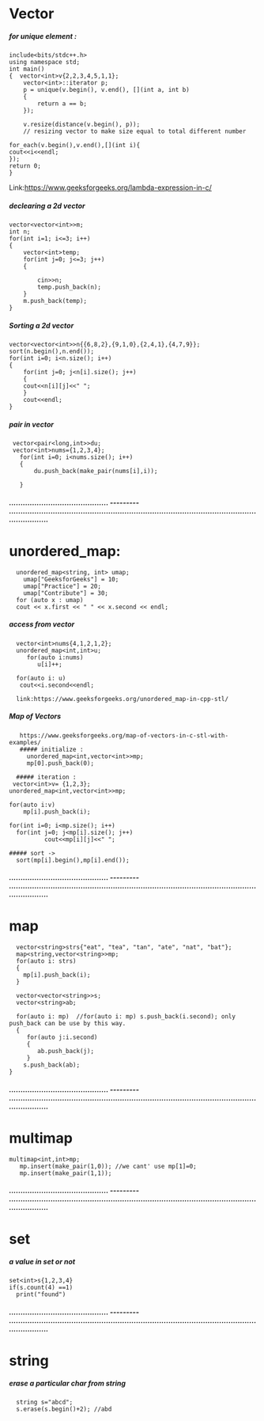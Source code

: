 # Vector
   ##### for unique element :
    include<bits/stdc++.h>
    using namespace std;
    int main()
    {  vector<int>v{2,2,3,4,5,1,1};
        vector<int>::iterator p;
        p = unique(v.begin(), v.end(), [](int a, int b)
        {
            return a == b;
        });
        
        v.resize(distance(v.begin(), p));
        // resizing vector to make size equal to total different number
        
    for_each(v.begin(),v.end(),[](int i){
    cout<<i<<endl;
    });
    return 0;
    }
Link:https://www.geeksforgeeks.org/lambda-expression-in-c/
##### declearing a 2d vector 
    vector<vector<int>>m;
    int n;
    for(int i=1; i<=3; i++)
    {
        vector<int>temp;
        for(int j=0; j<=3; j++)
        {

            cin>>n;
            temp.push_back(n);
        }
        m.push_back(temp);
    }
    

##### Sorting a 2d vector
      
    vector<vector<int>>n{{6,8,2},{9,1,0},{2,4,1},{4,7,9}};
    sort(n.begin(),n.end());
    for(int i=0; i<n.size(); i++)
    {
        for(int j=0; j<n[i].size(); j++)
        {
        cout<<n[i][j]<<" ";
        }
        cout<<endl;
    }
    
  ##### pair in vector
     vector<pair<long,int>>du;
     vector<int>nums={1,2,3,4};
       for(int i=0; i<nums.size(); i++)
       {
           du.push_back(make_pair(nums[i],i));

       }
  ##### ........................................... --------- ............................................................................................................................
# unordered_map:
      unordered_map<string, int> umap; 
        umap["GeeksforGeeks"] = 10; 
        umap["Practice"] = 20; 
        umap["Contribute"] = 30; 
      for (auto x : umap) 
      cout << x.first << " " << x.second << endl; 
      
##### access from vector
      vector<int>nums{4,1,2,1,2};
      unordered_map<int,int>u;
         for(auto i:nums)
            u[i]++;
         
      for(auto i: u)
       cout<<i.second<<endl;
    
      link:https://www.geeksforgeeks.org/unordered_map-in-cpp-stl/
      
 ##### Map of Vectors 
 
       https://www.geeksforgeeks.org/map-of-vectors-in-c-stl-with-examples/
       ##### initialize :
         unordered_map<int,vector<int>>mp;
         mp[0].push_back(0);
         
      ##### iteration :
     vector<int>v= {1,2,3};
    unordered_map<int,vector<int>>mp;
    
    for(auto i:v)
        mp[i].push_back(i);

    for(int i=0; i<mp.size(); i++)
      for(int j=0; j<mp[i].size(); j++)
              cout<<mp[i][j]<<" ";
     
    ##### sort ->
      sort(mp[i].begin(),mp[i].end());
         
 
 
 

 ##### ........................................... --------- ............................................................................................................................
  
 # map
 
      vector<string>strs{"eat", "tea", "tan", "ate", "nat", "bat"};
      map<string,vector<string>>mp;
      for(auto i: strs)
      {
        mp[i].push_back(i);
      }
   
      vector<vector<string>>s;
      vector<string>ab;
    
      for(auto i: mp)  //for(auto i: mp) s.push_back(i.second); only push_back can be use by this way.
      {
         for(auto j:i.second)
         {
            ab.push_back(j);
         }
        s.push_back(ab);
    }
    
##### ........................................... --------- ............................................................................................................................
# multimap

    multimap<int,int>mp;
       mp.insert(make_pair(1,0)); //we cant' use mp[1]=0;
       mp.insert(make_pair(1,1));







    
  ##### ........................................... --------- ............................................................................................................................
  # set 
  
  ##### a value in set or not
    set<int>s{1,2,3,4}
    if(s.count(4) ==1)
      print("found")     
 ##### ........................................... --------- ............................................................................................................................
    
# string 
##### erase a particular char from string
      string s="abcd";
      s.erase(s.begin()+2); //abd
